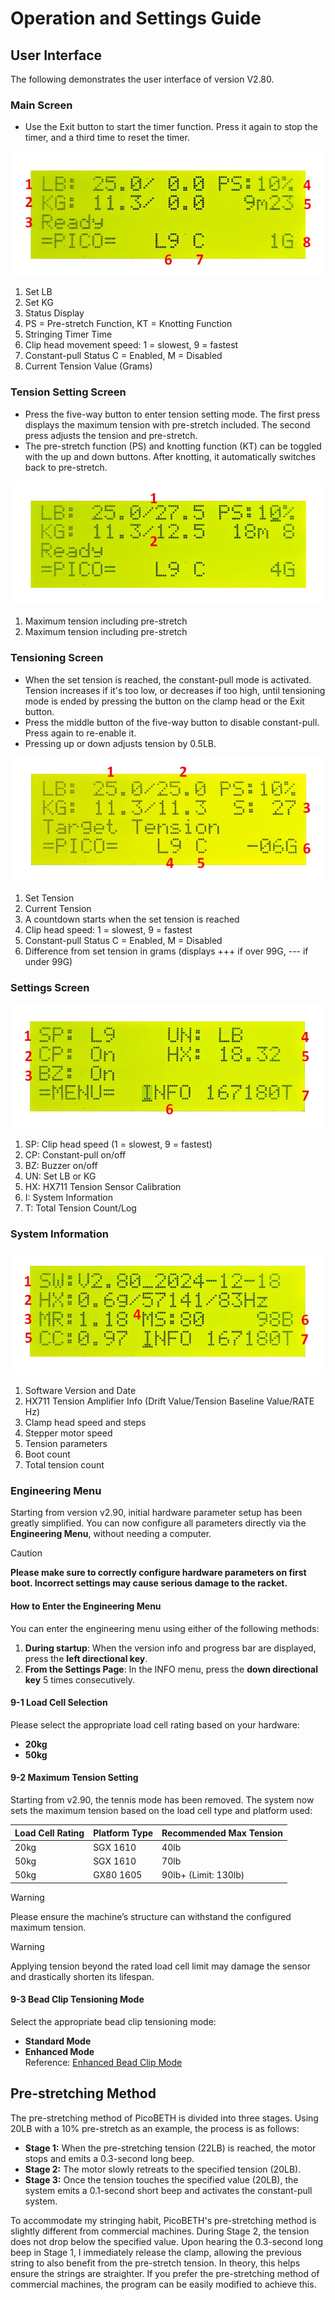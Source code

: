 # Operation and Settings Guide

## User Interface

The following demonstrates the user interface of version V2.80.

### Main Screen

- Use the Exit button to start the timer function. Press it again to stop the timer, and a third time to reset the timer.

![img_main](img_main.jpg)

1. Set LB  
2. Set KG  
3. Status Display  
4. PS = Pre-stretch Function, KT = Knotting Function  
5. Stringing Timer Time  
6. Clip head movement speed: 1 = slowest, 9 = fastest  
7. Constant-pull Status C = Enabled, M = Disabled  
8. Current Tension Value (Grams)  

### Tension Setting Screen

- Press the five-way button to enter tension setting mode. The first press displays the maximum tension with pre-stretch included. The second press adjusts the tension and pre-stretch.
- The pre-stretch function (PS) and knotting function (KT) can be toggled with the up and down buttons. After knotting, it automatically switches back to pre-stretch.

![img_lbset](img_lbset.jpg)

1. Maximum tension including pre-stretch  
2. Maximum tension including pre-stretch  

### Tensioning Screen

- When the set tension is reached, the constant-pull mode is activated. Tension increases if it's too low, or decreases if too high, until tensioning mode is ended by pressing the button on the clamp head or the Exit button.
- Press the middle button of the five-way button to disable constant-pull. Press again to re-enable it.
- Pressing up or down adjusts tension by 0.5LB.

![img_tensioning](img_tensioning.jpg)

1. Set Tension  
2. Current Tension  
3. A countdown starts when the set tension is reached  
4. Clip head speed: 1 = slowest, 9 = fastest  
5. Constant-pull Status C = Enabled, M = Disabled  
6. Difference from set tension in grams (displays +++ if over 99G, --- if under 99G)  

### Settings Screen

![img_setting](img_setting.jpg)

1. SP: Clip head speed (1 = slowest, 9 = fastest)  
2. CP: Constant-pull on/off  
3. BZ: Buzzer on/off  
4. UN: Set LB or KG  
5. HX: HX711 Tension Sensor Calibration  
6. I: System Information  
7. T: Total Tension Count/Log  

### System Information

![img_sysinfo](img_sysinfo.jpg)

1. Software Version and Date  
2. HX711 Tension Amplifier Info (Drift Value/Tension Baseline Value/RATE Hz)  
3. Clamp head speed and steps  
4. Stepper motor speed  
5. Tension parameters  
6. Boot count  
7. Total tension count  

### Engineering Menu

Starting from version v2.90, initial hardware parameter setup has been greatly simplified. You can now configure all parameters directly via the **Engineering Menu**, without needing a computer.

> [!CAUTION]
> **Please make sure to correctly configure hardware parameters on first boot. Incorrect settings may cause serious damage to the racket.**

#### How to Enter the Engineering Menu

You can enter the engineering menu using either of the following methods:

1. **During startup**: When the version info and progress bar are displayed, press the **left directional key**.
2. **From the Settings Page**: In the INFO menu, press the **down directional key** 5 times consecutively.

#### 9-1 Load Cell Selection

Please select the appropriate load cell rating based on your hardware:

- **20kg**
- **50kg**

#### 9-2 Maximum Tension Setting

Starting from v2.90, the tennis mode has been removed. The system now sets the maximum tension based on the load cell type and platform used:

| Load Cell Rating | Platform Type | Recommended Max Tension  |
|------------------|----------------|---------------------------|
| 20kg             | SGX 1610       | 40lb                      |
| 50kg             | SGX 1610       | 70lb                      |
| 50kg             | GX80 1605      | 90lb+ (Limit: 130lb)      |

> [!WARNING]
> Please ensure the machine’s structure can withstand the configured maximum tension.

> [!WARNING]
> Applying tension beyond the rated load cell limit may damage the sensor and drastically shorten its lifespan.

#### 9-3 Bead Clip Tensioning Mode

Select the appropriate bead clip tensioning mode:

- **Standard Mode**
- **Enhanced Mode**  
  Reference: [Enhanced Bead Clip Mode](https://github.com/206cc/PicoBETH/tree/imp/beadclip-btn%40jpliew)

## Pre-stretching Method

The pre-stretching method of PicoBETH is divided into three stages. Using 20LB with a 10% pre-stretch as an example, the process is as follows:

- **Stage 1:** When the pre-stretching tension (22LB) is reached, the motor stops and emits a 0.3-second long beep.  
- **Stage 2:** The motor slowly retreats to the specified tension (20LB).  
- **Stage 3:** Once the tension touches the specified value (20LB), the system emits a 0.1-second short beep and activates the constant-pull system.

To accommodate my stringing habit, PicoBETH's pre-stretching method is slightly different from commercial machines. During Stage 2, the tension does not drop below the specified value. Upon hearing the 0.3-second long beep in Stage 1, I immediately release the clamp, allowing the previous string to also benefit from the pre-stretch tension. In theory, this helps ensure the strings are straighter. If you prefer the pre-stretching method of commercial machines, the program can be easily modified to achieve this.
